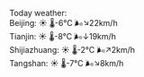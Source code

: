 Today weather:  
Beijing: ☀️   🌡️-6°C 🌬️↘22km/h  
Tianjin: ☀️   🌡️-8°C 🌬️↓19km/h  
Shijiazhuang: ☀️   🌡️-2°C 🌬️↗2km/h  
Tangshan: ☀️   🌡️-7°C 🌬️↘8km/h  
